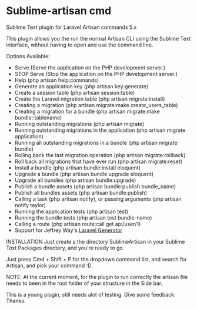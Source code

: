 Sublime-artisan cmd 
================================

Sublime Text plugin for Laravel Artisan commands 5.x

This plugin allows you the run the normal Artisan CLI using the Sublime Text interface, without having to open and use the command line.

Options Available:
- Serve (Serve the application on the PHP development server.)
- STOP Serve (Stop the application on the PHP development server.)
- Help (php artisan help:commands)
- Generate an application key (php artisan key:generate)
- Create a session table (php artisan session:table)
- Create the Laravel migration table (php artisan migrate:install)
- Creating a migration	(php artisan migrate:make create_users_table)
- Creating a migration for a bundle	(php artisan migrate:make bundle::tablename)
- Running outstanding migrations (php artisan migrate)
- Running outstanding migrations in the application	(php artisan migrate application)
- Running all outstanding migrations in a bundle (php artisan migrate bundle)
- Rolling back the last migration operation	(php artisan migrate:rollback)
- Roll back all migrations that have ever run (php artisan migrate:reset)
- Install a bundle (php artisan bundle:install eloquent)
- Upgrade a bundle (php artisan bundle:upgrade eloquent)
- Upgrade all bundles	(php artisan bundle:upgrade)
- Publish a bundle assets (php artisan bundle:publish bundle_name)
- Publish all bundles assets (php artisan bundle:publish)
- Calling a task (php artisan notify), or passing arguments (php artisan notify taylor)
- Running the application tests (php artisan test)
- Running the bundle tests (php artisan test bundle-name)
- Calling a route (php artisan route:call get api/user/1)
- Support for Jeffrey Way's [Laravel Generator](https://github.com/JeffreyWay/Laravel-Generator)

INSTALLATION
Just create a the directory SublimeArtisan in your Sublime Text Packages directory, and you're ready to go.

Just press Cmd + Shift + P for the dropdown command list, and search for Artisan, and pick your command :D

NOTE: At the current moment, for the plugin to run correctly the artisan file needs to been in the root folder of your structure in the Side bar.

This is a young plugin, still needs alot of testing.
Give some feedback. Thanks.

